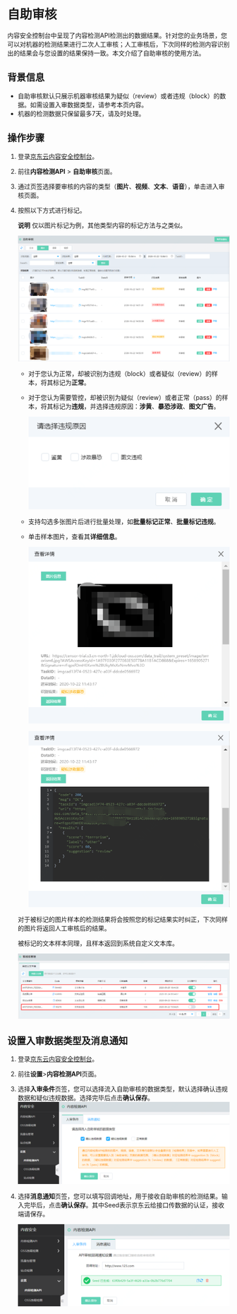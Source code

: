 # 自助审核

内容安全控制台中呈现了内容检测API检测出的数据结果。针对您的业务场景，您可以对机器的检测结果进行二次人工审核；人工审核后，下次同样的检测内容识别出的结果会与您设置的结果保持一致。本文介绍了自助审核的使用方法。

## 背景信息

- 自助审核默认只展示机器审核结果为疑似（review）或者违规（block）的数据。如需设置入审数据类型，请参考本页内容。
- 机器的检测数据只保留最多7天，请及时处理。

## 操作步骤

1. 登录[京东云内容安全控制台](https://censor-console.jdcloud.com/overview)。

2. 前往**内容检测API** > **自助审核**页面。

3. 通过页签选择要审核的内容的类型（**图片**、**视频**、**文本**、**语音**），单击进入审核页面。

4. 按照以下方式进行标记。

   **说明** 仅以图片标记为例，其他类型内容的标记方法与之类似。

   ![image](../../../../../image/Content-Moderation/Update-Website/13.Self-Audit-image.png)

   - 对于您认为正常，却被识别为违规（block）或者疑似（review）的样本，将其标记为**正常**。

   - 对于您认为需要管控，却被识别为疑似（review）或者正常（pass）的样本，将其标记为**违规**，并选择违规原因：**涉黄**、**暴恐涉政**、**图文广告**。

     ![image](../../../../../image/Content-Moderation/Update-Website/12.Text-Block-Reason.png)

   - 支持勾选多张图片后进行批量处理，如**批量标记正常**、**批量标记违规**。

   - 单击样本图片，查看其**详细信息**。

     ![image](../../../../../image/Content-Moderation/Update-Website/10.API-self-audit-detail-1.png)

     ![image](../../../../../image/Content-Moderation/Update-Website/10.API-self-audit-detail-2.png)

   

   对于被标记的图片样本的检测结果将会按照您的标记结果实时纠正，下次同样的图片将返回人工审核后的结果。

   被标记的文本样本同理，且样本返回到系统自定义文本库。

   ![image](../../../../../image/Content-Moderation/Update-Website/11.Text-System-lib.png)



## 设置入审数据类型及消息通知

1. 登录[京东云内容安全控制台](https://censor-console.jdcloud.com/overview)。

2. 前往**设置**>**内容检测API**页面。

3. 选择**入审条件**页签，您可以选择流入自助审核的数据类型，默认选择确认违规数据和疑似违规数据。选择完毕后点击**确认保存**。![image](../../../../../image/Content-Moderation/Update-Website/7.setting-up-API.png)

4. 选择**消息通知**页签，您可以填写回调地址，用于接收自助审核的检测结果。输入完毕后，点击**确认保存**。其中Seed表示京东云给接口传数据的认证，接收端请保存。

   ![image](../../../../../image/Content-Moderation/Update-Website/7.setting-up-Address.png)



 


